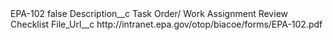 <?xml version="1.0" encoding="UTF-8"?>
<CustomMetadata xmlns="http://soap.sforce.com/2006/04/metadata" xmlns:xsi="http://www.w3.org/2001/XMLSchema-instance" xmlns:xsd="http://www.w3.org/2001/XMLSchema">
    <label>EPA-102</label>
    <protected>false</protected>
    <values>
        <field>Description__c</field>
        <value xsi:type="xsd:string">Task Order/ Work Assignment Review Checklist</value>
    </values>
    <values>
        <field>File_Url__c</field>
        <value xsi:type="xsd:string">http://intranet.epa.gov/otop/biacoe/forms/EPA-102.pdf</value>
    </values>
</CustomMetadata>
